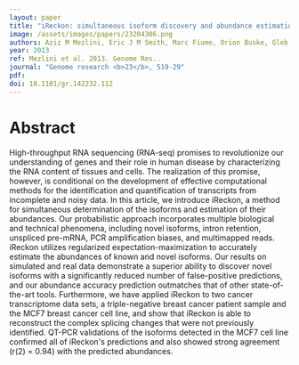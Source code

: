 ```yaml
---
layout: paper
title: "iReckon: simultaneous isoform discovery and abundance estimation from RNA-seq data."
image: /assets/images/papers/23204306.png
authors: Aziz M Mezlini, Eric J M Smith, Marc Fiume, Orion Buske, Gleb L Savich, Sohrab Shah, Sam Aparicio, Derek Y Chiang, Anna Goldenberg, Michael Brudno
year: 2013
ref: Mezlini et al. 2013. Genome Res..
journal: "Genome research <b>23</b>, 519-29"
pdf: 
doi: 10.1101/gr.142232.112
---
```


# Abstract

High-throughput RNA sequencing (RNA-seq) promises to revolutionize our understanding of genes and their role in human disease by characterizing the RNA content of tissues and cells. The realization of this promise, however, is conditional on the development of effective computational methods for the identification and quantification of transcripts from incomplete and noisy data. In this article, we introduce iReckon, a method for simultaneous determination of the isoforms and estimation of their abundances. Our probabilistic approach incorporates multiple biological and technical phenomena, including novel isoforms, intron retention, unspliced pre-mRNA, PCR amplification biases, and multimapped reads. iReckon utilizes regularized expectation-maximization to accurately estimate the abundances of known and novel isoforms. Our results on simulated and real data demonstrate a superior ability to discover novel isoforms with a significantly reduced number of false-positive predictions, and our abundance accuracy prediction outmatches that of other state-of-the-art tools. Furthermore, we have applied iReckon to two cancer transcriptome data sets, a triple-negative breast cancer patient sample and the MCF7 breast cancer cell line, and show that iReckon is able to reconstruct the complex splicing changes that were not previously identified. QT-PCR validations of the isoforms detected in the MCF7 cell line confirmed all of iReckon's predictions and also showed strong agreement (r(2) = 0.94) with the predicted abundances.

